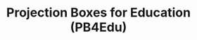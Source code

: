 ---
title: "Projection Boxes for Education (PB4Edu)"
duration: "2020.8 - 2021.3"
excerpt: "We used [Projection Boxes](https://cseweb.ucsd.edu/~lerner/pb/), a Live Programming visualization, in an introductory programming class with 600+ students at UCSD over one academic quarter, and found that students preferred Projection Boxes to the baseline IDE and considered them helpful for their learning."
collection: portfolio
paper: /publications/
demo:
code:
image: pb.png
---